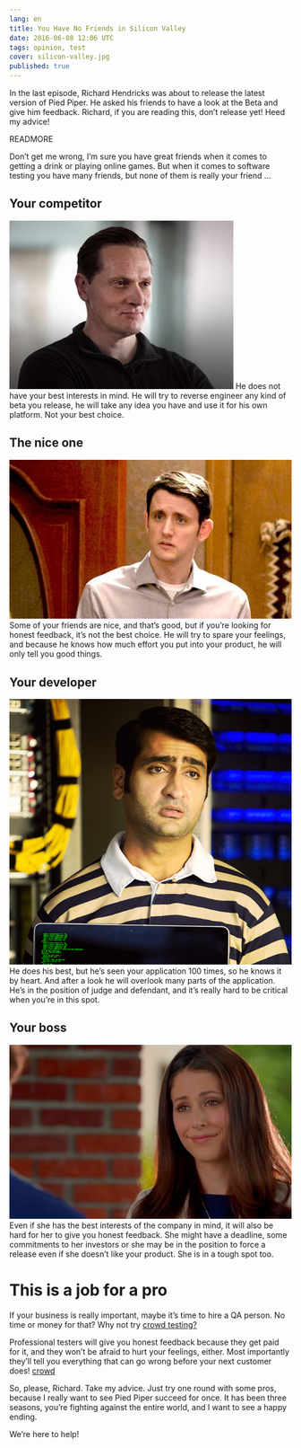 ```yaml
---
lang: en
title: You Have No Friends in Silicon Valley
date: 2016-06-08 12:06 UTC
tags: opinion, test
cover: silicon-valley.jpg
published: true
---
```


In the last episode, Richard Hendricks was about to release the latest version of Pied Piper. He asked his friends to have a look at the Beta and give him feedback. Richard, if you are reading this, don’t release yet! Heed my advice!

READMORE

Don’t get me wrong, I’m sure you have great friends when it comes to getting a drink or playing online games. But when it comes to software testing you have many friends, but none of them is really your friend …

## Your competitor
![gavin-belson](2016-06-08-richard-do-not-trust-your-friends/gavin-belson.jpg "Your competitor")
He does not have your best interests in mind. He will try to reverse engineer any kind of beta you release, he will take any idea you have and use it for his own platform. Not your best choice.

## The nice one
![jared](2016-06-08-richard-do-not-trust-your-friends/jared.jpg "The nice friend")
Some of your friends are nice, and that’s good, but if you’re looking for honest feedback, it’s not the best choice. He will try to spare your feelings, and because he knows how much effort you put into your product, he will only tell you good things.

## Your developer
![danesh](2016-06-08-richard-do-not-trust-your-friends/danesh.jpeg "Your developer")
He does his best, but he’s seen your application 100 times, so he knows it by heart. And after a look he will overlook many parts of the application. He’s in the position of judge and defendant, and it’s really hard to be critical when you’re in this spot.

## Your boss
![monica](2016-06-08-richard-do-not-trust-your-friends/monica.jpg "Your boss")
Even if she has the best interests of the company in mind, it will also be hard for her to give you honest feedback. She might have a deadline, some commitments to her investors or she may be in the position to force a release even if she doesn’t like your product. She is in a tough spot too.

# This is a job for a pro

If your business is really important, maybe it’s time to hire a QA person. No time or money for that? Why not try [crowd testing?](https://test.io)

Professional testers will give you honest feedback because they get paid for it, and they won’t be afraid to hurt your feelings, either. Most importantly they’ll tell you everything that can go wrong before your next customer does!
[crowd](2016-06-08-richard-do-not-trust-your-friends/crowd.png "the crowd")

So, please, Richard. Take my advice. Just try one round with some pros, because I really want to see Pied Piper succeed for once. It has been three seasons, you’re fighting against the entire world, and I want to see a happy ending.

We’re here to help!